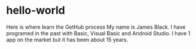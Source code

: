 # hello-world
Here is where learn the GetHub process
My name is James Black. I have programed in the past with Basic, Visual Basic and Android Studio.
I have 1 app on the market but it has been about 15 years.

